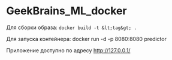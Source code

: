 # GeekBrains_ML_docker
 
 Для сборки образа:
 `docker build -t &lt;tag&gt; .`
 
 Для запуска контейнера:
 docker run -d -p 8080:8080 predictor 
 
 Приложение доступно по адресу http://127.0.0.1/
